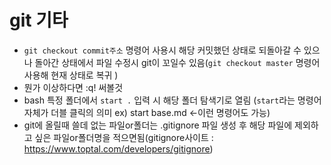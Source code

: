 # git 기타

* `git checkout commit주소` 명령어 사용시 해당 커밋했던 상태로 되돌아갈 수 있으나 돌아간 상태에서 파일 수정시 git이 꼬일수 있음(`git checkout master` 명령어 사용해 현재 상태로 복귀 )
* 뭔가 이상하다면 :q! 써볼것
* bash 특정 폴더에서 `start .` 입력 시 해당 폴더 탐색기로 열림 (`start`라는 명령어 자체가 더블 클릭의 의미 ex) start base.md <-이런 명령어도 가능)
* git에 올릴때 쓸데 없는 파일or폴더는 .gitignore 파일 생성 후 해당 파일에 제외하고 싶은 파일or폴더명을 적으면됨(gitignore사이트 : https://www.toptal.com/developers/gitignore)

